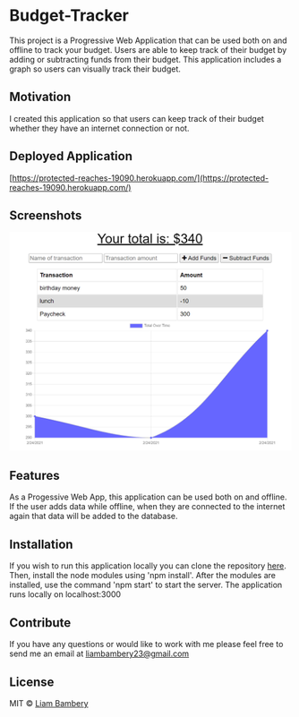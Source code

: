 # Budget-Tracker
This project is a Progressive Web Application that can be used both on and offline to track your budget. Users are able to keep track of their budget by adding or subtracting funds from their budget. This application includes a graph so users can visually track their budget. 

## Motivation
I created this application so that users can keep track of their budget whether they have an internet connection or not. 

## Deployed Application
[https://protected-reaches-19090.herokuapp.com/](https://protected-reaches-19090.herokuapp.com/)

 
## Screenshots

![screenshot](/public/images/Screenshot.png)



## Features
As a Progessive Web App, this application can be used both on and offline. If the user adds data while offline, when they are connected to the internet again that data will be added to the database. 

## Installation
If you wish to run this application locally you can clone the repository [here](https://github.com/liambambery23/Budget-Tracket). Then, install the node modules using 'npm install'. After the modules are installed, use the command 'npm start' to start the server. The application runs locally on localhost:3000


## Contribute

If you have any questions or would like to work with me please feel free to send me an email at liambambery23@gmail.com

## License


MIT © [Liam Bambery](http://liambambery.com)